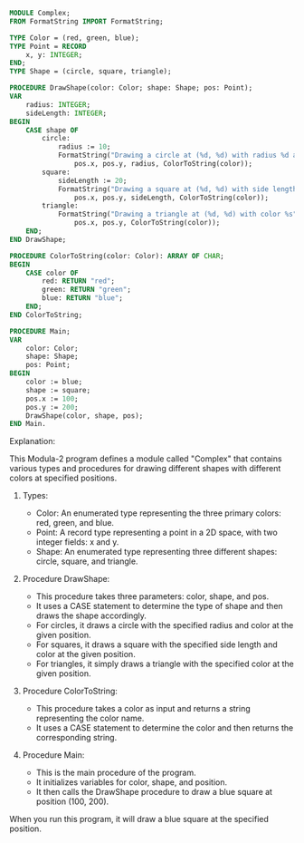 ```modula-2
MODULE Complex;
FROM FormatString IMPORT FormatString;

TYPE Color = (red, green, blue);
TYPE Point = RECORD
    x, y: INTEGER;
END;
TYPE Shape = (circle, square, triangle);

PROCEDURE DrawShape(color: Color; shape: Shape; pos: Point);
VAR
    radius: INTEGER;
    sideLength: INTEGER;
BEGIN
    CASE shape OF
        circle:
            radius := 10;
            FormatString("Drawing a circle at (%d, %d) with radius %d and color %s",
                pos.x, pos.y, radius, ColorToString(color));
        square:
            sideLength := 20;
            FormatString("Drawing a square at (%d, %d) with side length %d and color %s",
                pos.x, pos.y, sideLength, ColorToString(color));
        triangle:
            FormatString("Drawing a triangle at (%d, %d) with color %s",
                pos.x, pos.y, ColorToString(color));
    END;
END DrawShape;

PROCEDURE ColorToString(color: Color): ARRAY OF CHAR;
BEGIN
    CASE color OF
        red: RETURN "red";
        green: RETURN "green";
        blue: RETURN "blue";
    END;
END ColorToString;

PROCEDURE Main;
VAR
    color: Color;
    shape: Shape;
    pos: Point;
BEGIN
    color := blue;
    shape := square;
    pos.x := 100;
    pos.y := 200;
    DrawShape(color, shape, pos);
END Main.
```

Explanation:

This Modula-2 program defines a module called "Complex" that contains various types and procedures for drawing different shapes with different colors at specified positions.

1. Types:
   - Color: An enumerated type representing the three primary colors: red, green, and blue.
   - Point: A record type representing a point in a 2D space, with two integer fields: x and y.
   - Shape: An enumerated type representing three different shapes: circle, square, and triangle.

2. Procedure DrawShape:
   - This procedure takes three parameters: color, shape, and pos.
   - It uses a CASE statement to determine the type of shape and then draws the shape accordingly.
   - For circles, it draws a circle with the specified radius and color at the given position.
   - For squares, it draws a square with the specified side length and color at the given position.
   - For triangles, it simply draws a triangle with the specified color at the given position.

3. Procedure ColorToString:
   - This procedure takes a color as input and returns a string representing the color name.
   - It uses a CASE statement to determine the color and then returns the corresponding string.

4. Procedure Main:
   - This is the main procedure of the program.
   - It initializes variables for color, shape, and position.
   - It then calls the DrawShape procedure to draw a blue square at position (100, 200).

When you run this program, it will draw a blue square at the specified position.